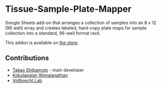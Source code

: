 # Tissue-Sample-Plate-Mapper

Google Sheets add-on that arranges a collection of samples into an 8 x 12 (96 well) array and creates labeled, hard-copy plate maps for sample collection into a standard, 96-well format rack.

This addon is available on [the store](https://chrome.google.com/webstore/detail/tissue-sample-plate-mappe/ebeeegjifkdamoiilhcgagdmbbpdgfkc?utm_source=permalink).

## Contributions

- [Takao Shibamoto](https://github.com/takao42) - main developer
- [Kokulapalan Wimalanathan](https://vollbrechtlab.gdcb.iastate.edu/personnel/kokulapalan-wimalanathan/)
- [Vollbrecht Lab](https://vollbrechtlab.gdcb.iastate.edu/)
